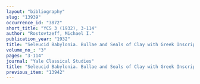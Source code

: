 ```yaml
---
layout: "bibliography"
slug: "13939"
occurrence_id: "3872"
short_title: "YCS 3 (1932), 3-114"
author: "Rostovtzeff, Michael I."
publication_year: "1932"
title: "Seleucid Babylonia. Bullae and Seals of Clay with Greek Inscriptions"
volume_no_: "3"
pages: "3-114"
journal: "Yale Classical Studies"
title: "Seleucid Babylonia. Bullae and Seals of Clay with Greek Inscriptions"
previous_item: "13942"
---
```

